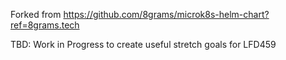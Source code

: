
Forked from https://github.com/8grams/microk8s-helm-chart?ref=8grams.tech

TBD: Work in Progress to create useful stretch goals for LFD459

